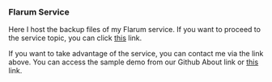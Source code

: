 ### Flarum Service
Here I host the backup files of my Flarum service. If you want to proceed to the service topic, you can click [this](https://www.r10.net/flarum/3294022-9889-profesyonel-flarum-hizmeti-kurulum-guncelleme-tum-konfigurasyonlar-ve-cok-daha-fazlasi.html) link.

If you want to take advantage of the service, you can contact me via the link above. You can access the sample demo from our Github About link or [this](https://demo.umutcan.xyz/) link.
